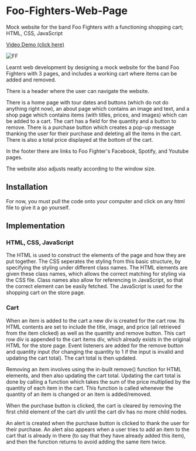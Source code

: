 # Foo-Fighters-Web-Page

Mock website for the band Foo Fighters with a functioning shopping cart; HTML, CSS, JavaScript

[Video Demo (click here)](https://www.youtube.com/watch?v=0HfuE604wps&t=1s)

![FF](https://user-images.githubusercontent.com/15747137/125119530-22c0e200-e0e9-11eb-8ed3-1931eeb4f8f2.png)

Learnt web development by designing a mock website for the band Foo Fighters with 3 pages, and includes a working cart where items can be added and removed. 

There is a header where the user can navigate the website. 

There is a home page with tour dates and buttons (which do not do anything right now), an about page which contains an image and text, and a shop page which contains items (with titles, prices, and images) which can be added to a cart. The cart has a field for the quantity and a button to remove. There is a purchase button which creates a pop-up message thanking the user for their purchase and deleting all the items in the cart. There is also a total price displayed at the bottom of the cart. 

In the footer there are links to Foo Fighter's Facebook, Spotify, and Youtube pages. 

The website also adjusts neatly according to the window size. 

## Installation

For now, you must pull the code onto your computer and click on any html file to give it a go yourself. 

## Implementation

### HTML, CSS, JavaScript

The HTML is used to construct the elements of the page and how they are put together. The CSS seperates the styling from this basic structure, by specifying the styling under different class names. The HTML elements are given these class names, which allows the correct matching for styling via the CSS file. Class names also allow for referencing in JavaScript, so that the correct element can be easily fetched. The JavaScript is used for the shopping cart on the store page. 

### Cart

When an item is added to the cart a new div is created for the cart row. Its HTML contents are set to include the title, image, and price (all retrieved from the item clicked) as well as the quantity and remove button. This cart row div is appended to the cart items div, which already exists in the original HTML for the store page. Event listeners are added for the remove button and quantity input (for changing the quantity to 1 if the input is invalid and updating the cart total). The cart total is then updated. 

Removing an item involves using the in-built remove() function for HTML elements, and then also updating the cart total. Updating the cart total is done by calling a function which takes the sum of the price multiplied by the quantity of each item in the cart. This function is called whenever the quantity of an item is changed or an item is added/removed. 

When the purchase button is clicked, the cart is cleared by removing the first child element of the cart div until the cart div has no more child nodes. 

An alert is created when the purchase button is clicked to thank the user for their purchase. An alert also appears when a user tries to add an item to the cart that is already in there (to say that they have already added this item), and then the function returns to avoid adding the same item twice. 
